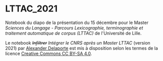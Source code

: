 # LTTAC_2021

Notebook du diapo de la présentation du 15 décembre pour le Master *Sciences du Langage - Parcours Lexicographie, terminographie et traitement automatique de corpus (LTTAC)* de l'Université de Lille. 

Le notebook *~~Infiltrer~~ Intégrer le CNRS après un Master LTTAC* (version 2021) par [Alexander Delaporte](https://tekipaki.hypotheses.org/) est mis à disposition selon les termes de la licence [Creative Commons CC BY-SA 4.0](http://creativecommons.org/licenses/by-sa/4.0/?ref=chooser-v1).